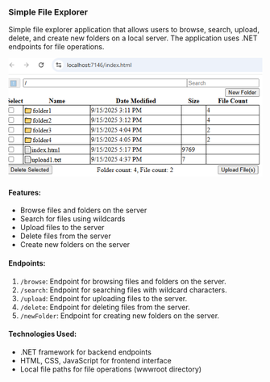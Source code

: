 ﻿### Simple File Explorer

Simple file explorer application that allows users to browse, search, upload, delete, and create new folders on a local server. The application uses .NET endpoints for file operations.

![screenshot](screenshot.png)

#### Features:
- Browse files and folders on the server
- Search for files using wildcards
- Upload files to the server
- Delete files from the server
- Create new folders on the server

#### Endpoints:
1. `/browse`: Endpoint for browsing files and folders on the server.
2. `/search`: Endpoint for searching files with wildcard characters.
3. `/upload`: Endpoint for uploading files to the server.
4. `/delete`: Endpoint for deleting files from the server.
5. `/newFolder`: Endpoint for creating new folders on the server.

#### Technologies Used:
- .NET framework for backend endpoints
- HTML, CSS, JavaScript for frontend interface
- Local file paths for file operations (wwwroot directory)